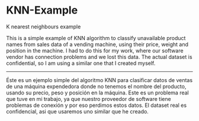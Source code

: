 # KNN-Example
K nearest neighbours example

This is a simple example of KNN algorithm to classify unavailable product names from sales data of a vending machine, using their price, weight and position in the machine. I had to do this for my work, where our software vendor has connection problems and we lost this data. The actual dataset is confidential, so I am using a similar one that I created myself.

-------------------------------------------------------------------

Éste es un ejemplo simple del algoritmo KNN para clasificar datos de ventas de una máquina expendedora donde no tenemos el nombre del producto, usando su precio, peso y posición en la máquina. Este es un problema real que tuve en mi trabajo, ya que nuestro proveedor de software tiene problemas de conexión y por eso perdimos estos datos. El dataset real es confidencial, asi que usaremos uno similar que he creado.
